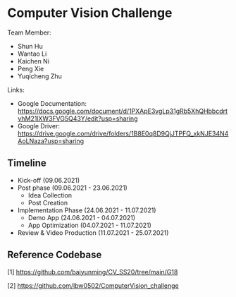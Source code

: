 # Computer Vision Challenge

Team Member:

- Shun Hu
- Wantao Li
- Kaichen Ni
- Peng Xie
- Yuqicheng Zhu

Links:
- Google Documentation: <https://docs.google.com/document/d/1PXApE3vgLp31gRb5XhQHbbcdrtvhM21lXW3FVG5Q43Y/edit?usp=sharing>
- Google Driver: <https://drive.google.com/drive/folders/1B8E0q8D9QjJTPFQ_xkNJE34N4AoLNaza?usp=sharing>

## Timeline

- Kick-off (09.06.2021)
- Post phase (09.06.2021 - 23.06.2021)
  - Idea Collection
  - Post Creation
- Implementation Phase (24.06.2021 - 11.07.2021)
  - Demo App (24.06.2021 - 04.07.2021)
  - App Optimization (04.07.2021 - 11.07.2021)
- Review & Video Production (11.07.2021 - 25.07.2021)

## Reference Codebase

[1] <https://github.com/baiyunming/CV_SS20/tree/main/G18>

[2] <https://github.com/lbw0502/ComputerVision_challenge>